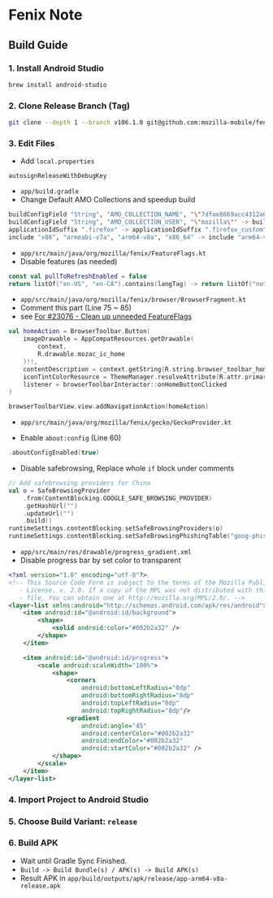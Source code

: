 # Fenix Note

## Build Guide

### 1. Install Android Studio

```bash
brew install android-studio
```

### 2. Clone Release Branch (Tag)

```bash
git clone --depth 1 --branch v106.1.0 git@github.com:mozilla-mobile/fenix.git
```

### 3. Edit Files

- Add `local.properties`

```properties
autosignReleaseWithDebugKey
```

- `app/build.gradle`
- Change Default AMO Collections and speedup build

```bash
buildConfigField "String", "AMO_COLLECTION_NAME", "\"7dfae8669acc4312a65e8ba5553036\"" -> buildConfigField "String", "AMO_COLLECTION_NAME", "\"1\""
buildConfigField "String", "AMO_COLLECTION_USER", "\"mozilla\"" -> buildConfigField "String", "AMO_COLLECTION_USER", "\"17496363\""
applicationIdSuffix ".firefox" -> applicationIdSuffix ".firefox_custom"
include "x86", "armeabi-v7a", "arm64-v8a", "x86_64" -> include "arm64-v8a"
```

- `app/src/main/java/org/mozilla/fenix/FeatureFlags.kt`
- Disable features (as needed)

```kotlin
const val pullToRefreshEnabled = false
return listOf("en-US", "en-CA").contains(langTag) -> return listOf("nothing").contains(langTag)
```

- `app/src/main/java/org/mozilla/fenix/browser/BrowserFragment.kt`
- Comment this part (Line 75 ~ 85)
- see [For #23076 - Clean up unneeded FeatureFlags](https://github.com/mozilla-mobile/fenix/commit/76fb147ed87c32f37b6b92db1a0d0b3541308d86)

```kotlin
val homeAction = BrowserToolbar.Button(
    imageDrawable = AppCompatResources.getDrawable(
        context,
        R.drawable.mozac_ic_home
    )!!,
    contentDescription = context.getString(R.string.browser_toolbar_home),
    iconTintColorResource = ThemeManager.resolveAttribute(R.attr.primaryText, context),
    listener = browserToolbarInteractor::onHomeButtonClicked
)

browserToolbarView.view.addNavigationAction(homeAction)
```

- `app/src/main/java/org/mozilla/fenix/gecko/GeckoProvider.kt`

- Enable `about:config` (Line 60)

```kotlin
.aboutConfigEnabled(true)
```

- Disable safebrowsing, Replace whole `if` block under comments

```kotlin
// Add safebrowsing providers for China
val o = SafeBrowsingProvider
    .from(ContentBlocking.GOOGLE_SAFE_BROWSING_PROVIDER)
    .getHashUrl("")
    .updateUrl("")
    .build()
runtimeSettings.contentBlocking.setSafeBrowsingProviders(o)
runtimeSettings.contentBlocking.setSafeBrowsingPhishingTable("goog-phish-proto")
```

- `app/src/main/res/drawable/progress_gradient.xml`
- Disable progress bar by set color to transparent

```xml
<?xml version="1.0" encoding="utf-8"?>
<!-- This Source Code Form is subject to the terms of the Mozilla Public
   - License, v. 2.0. If a copy of the MPL was not distributed with this
   - file, You can obtain one at http://mozilla.org/MPL/2.0/. -->
<layer-list xmlns:android="http://schemas.android.com/apk/res/android">
    <item android:id="@android:id/background">
        <shape>
            <solid android:color="#002b2a32" />
        </shape>
    </item>

    <item android:id="@android:id/progress">
        <scale android:scaleWidth="100%">
            <shape>
                <corners
                    android:bottomLeftRadius="0dp"
                    android:bottomRightRadius="8dp"
                    android:topLeftRadius="0dp"
                    android:topRightRadius="8dp"/>
                <gradient
                    android:angle="45"
                    android:centerColor="#002b2a32"
                    android:endColor="#002b2a32"
                    android:startColor="#002b2a32" />
            </shape>
        </scale>
    </item>
</layer-list>
```

### 4. Import Project to Android Studio

### 5. Choose Build Variant: `release`

### 6. Build APK

- Wait until Gradle Sync Finished.
- `Build -> Build Bundle(s) / APK(s) -> Build APK(s)`
- Result APK in `app/build/outputs/apk/release/app-arm64-v8a-release.apk`
